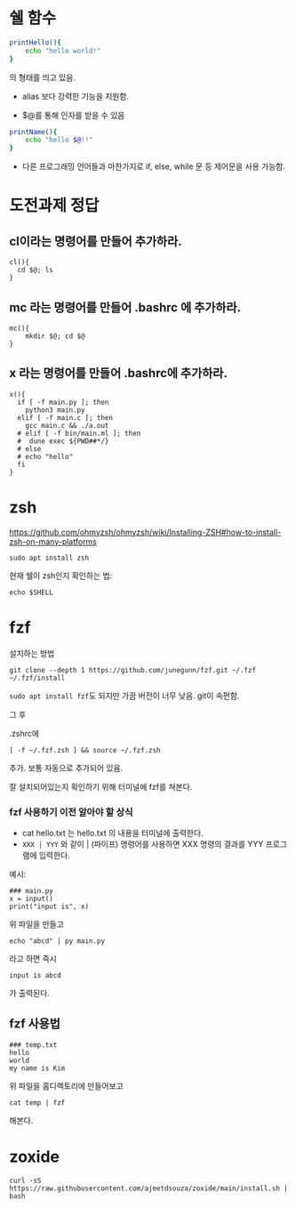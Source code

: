 # 쉘 함수

```bash
printHello(){
    echo "hello world!"
}
```
의 형태를 띄고 있음.

- alias 보다 강력한 기능을 지원함.

- $@를 통해 인자를 받을 수 있음

```bash
printName(){
    echo "hello $@!!"
}
```

- 다른 프로그래밍 언어들과 마찬가지로 if, else, while 문 등 제어문을 사용 가능함.

# 도전과제 정답
## cl이라는 명령어를 만들어 추가하라.
```
cl(){
  cd $@; ls
}
```
## mc 라는 명령어를 만들어 .bashrc 에 추가하라.
```
mc(){
    mkdir $@; cd $@
}
```

## x 라는 명령어를 만들어 .bashrc에 추가하라.
```
x(){
  if [ -f main.py ]; then
    python3 main.py
  elif [ -f main.c ]; then
    gcc main.c && ./a.out
  # elif [ -f bin/main.ml ]; then
  #  dune exec ${PWD##*/}
  # else
  # echo "hello"
  fi
}
```

# zsh
https://github.com/ohmyzsh/ohmyzsh/wiki/Installing-ZSH#how-to-install-zsh-on-many-platforms

```
sudo apt install zsh
```

현재 쉘이 zsh인지 확인하는 법:
```
echo $SHELL
```

# fzf
설치하는 방법
```
git clone --depth 1 https://github.com/junegunn/fzf.git ~/.fzf
~/.fzf/install
``` 

`sudo apt install fzf`도 되지만 가끔 버전이 너무 낮음. git이 속편함.

그 후

.zshrc에
```
[ -f ~/.fzf.zsh ] && source ~/.fzf.zsh
```
추가. 보통 자동으로 추가되어 있음.

잘 설치되어있는지 확인하기 위해 터미널에 fzf를 쳐본다.

### fzf 사용하기 이전 알아야 할 상식
- cat hello.txt 는 hello.txt 의 내용을 터미널에 출력한다.
- `XXX | YYY` 와 같이 | (파이프) 명령어를 사용하면 XXX 명령의 결과를 YYY 프로그램에 입력한다.

예시:
```
### main.py
x = input()
print("input is", x)
```
위 파일을 만들고
```
echo "abcd" | py main.py
```
라고 하면 즉시
```
input is abcd
```
가 출력된다.

## fzf 사용법
```
### temp.txt
hello
world
my name is Kim
```
위 파일을 홈디렉토리에 만들어보고
```
cat temp | fzf
```
해본다.

# zoxide
```
curl -sS https://raw.githubusercontent.com/ajeetdsouza/zoxide/main/install.sh | bash
```
